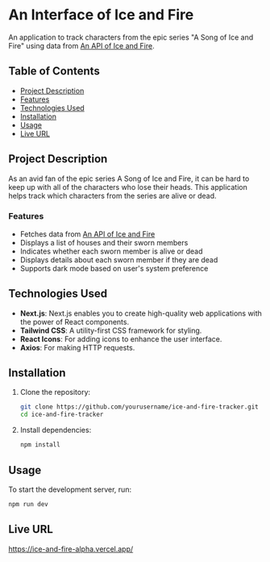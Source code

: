 # An Interface of Ice and Fire

An application to track characters from the epic series "A Song of Ice and Fire" using data from [An API of Ice and Fire](https://anapioficeandfire.com/).

## Table of Contents
- [Project Description](#project-description)
- [Features](#features)
- [Technologies Used](#technologies-used)
- [Installation](#installation)
- [Usage](#usage)
- [Live URL](#live-url)

## Project Description

As an avid fan of the epic series A Song of Ice and Fire, it can be hard to keep up with all of the characters who lose their heads. This application helps track which characters from the series are alive or dead.

### Features

- Fetches data from [An API of Ice and Fire](https://anapioficeandfire.com/)
- Displays a list of houses and their sworn members
- Indicates whether each sworn member is alive or dead
- Displays details about each sworn member if they are dead
- Supports dark mode based on user's system preference

## Technologies Used

- **Next.js**: Next.js enables you to create high-quality web applications with the power of React components.
- **Tailwind CSS**: A utility-first CSS framework for styling.
- **React Icons**: For adding icons to enhance the user interface.
- **Axios**: For making HTTP requests.

## Installation

1. Clone the repository:

    ```bash
    git clone https://github.com/yourusername/ice-and-fire-tracker.git
    cd ice-and-fire-tracker
    ```

2. Install dependencies:

    ```bash
    npm install
    ```

## Usage

To start the development server, run:

```bash
npm run dev
```

## Live URL
https://ice-and-fire-alpha.vercel.app/

